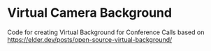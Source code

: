 # Virtual Camera Background
Code for creating Virtual Background for Conference Calls based on https://elder.dev/posts/open-source-virtual-background/
